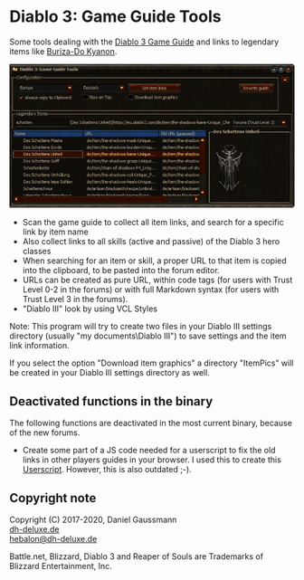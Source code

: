 
# Diablo 3: Game Guide Tools
    
Some tools dealing with the [Diablo 3 Game Guide](https://eu.diablo3.com/de/game/) and links to legendary items like [Buriza-Do Kyanon](https://eu.diablo3.com/de/item/burizado-kyanon-Unique_XBow_011_x1).

 ![Screenshot](/screenshot_new.jpg) 

* Scan the game guide to collect all item links, and search for a specific link by item name
* Also collect links to all skills (active and passive) of the Diablo 3 hero classes
* When searching for an item or skill, a proper URL to that item is copied into the clipboard, to be pasted into the forum editor.
* URLs can be created as pure URL, within code tags (for users with Trust Level 0-2 in the forums) or with full Markdown syntax (for users with Trust Level 3 in the forums).
* "Diablo III" look by using VCL Styles

 Note: This program will try to create two files in your Diablo III settings directory (usually "my documents\Diablo III") to save settings and the item link information. 
 
 If you select the option "Download item graphics" a directory "ItemPics" will be created in your Diablo III settings directory as well.

## Deactivated functions in the binary

The following functions are deactivated in the most current binary, because of the new forums.

* Create some part of a JS code needed for a userscript to fix the old links in other players guides in your browser. 
I used this to create this [Userscript](http://dh-deluxe.de/files/downloads/D3-Item-Guide-Wizard.user.js). However, this is also outdated ;-). 

## Copyright note
 Copyright (C) 2017-2020, Daniel Gaussmann   
 [dh-deluxe.de](http://www.dh-deluxe.de)  
 hebalon@dh-deluxe.de  
 
 Battle.net, Blizzard, Diablo 3 and Reaper of Souls are Trademarks of Blizzard Entertainment, Inc.
